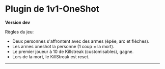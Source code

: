 # Plugin de 1v1-OneShot

**Version dev**

Règles du jeu:

* Deux personnes s'affrontent avec des armes (épée, arc et flèches).
* Les armes oneshot la personne (1 coup = la mort).
* Le premier joueur à 10 de Killstreak (customisables), gagne.
* Lors de la mort, le KillStreak est reset.

---